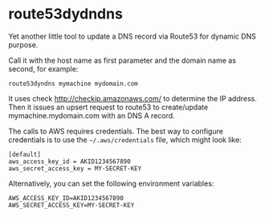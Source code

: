 # route53dydndns

Yet another little tool to update a DNS record via Route53 for dynamic DNS purpose.

Call it with the host name as first parameter and the domain name as second, for example:

    route53dyndns mymachine mydomain.com

It uses check http://checkip.amazonaws.com/ to determine the IP address. Then it issues
an upsert request to route53 to create/update mymachine.mydomain.com with an DNS A record.

The calls to AWS requires credentials. The best way to configure credentials is to use the
`~/.aws/credentials` file, which might look like:

```
[default]
aws_access_key_id = AKID1234567890
aws_secret_access_key = MY-SECRET-KEY
```

Alternatively, you can set the following environment variables:

```
AWS_ACCESS_KEY_ID=AKID1234567890
AWS_SECRET_ACCESS_KEY=MY-SECRET-KEY
```

